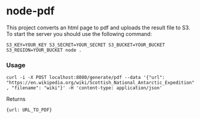 # node-pdf

This project converts an html page to pdf and uploads the result file to S3.
To start the server you should use the following command:

`S3_KEY=YOUR_KEY S3_SECRET=YOUR_SECRET S3_BUCKET=YOUR_BUCKET S3_REGION=YOUR_BUCKET node .`

### Usage
`curl -i -X POST localhost:8080/generate/pdf --data '{"url": "https://en.wikipedia.org/wiki/Scottish_National_Antarctic_Expedition", "filename": "wiki"}' -H 'content-type: application/json'`

Returns

`{url: URL_TO_PDF}`
